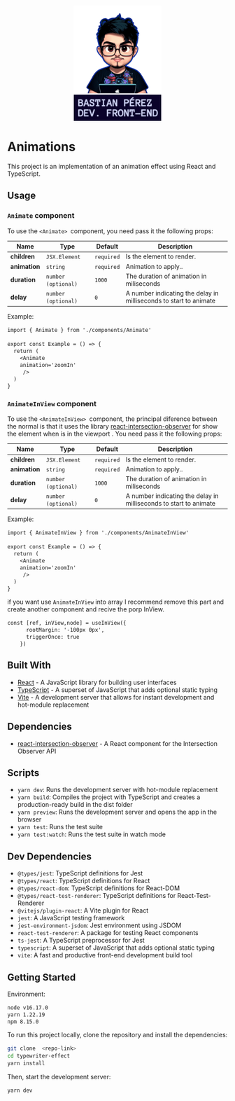 <div align="center">
  <img alt="Logo" src="https://github.com/stuk4/animation-effect/blob/main/static/500x500.png" width="200" />
</div>
<div align="center">
  <img alt="Logo" src="https://github.com/stuk4/animation-effect/blob/main/static/gif_hero.gif" width="200" />
</div>

# Animations 

This project is an implementation of an animation effect using React and TypeScript.

## Usage
### `Animate` component
To use the `<Animate> `component, you need pass it the following props:

| Name                   | Type                      | Default     | Description                                                                                                                                                                                                                                                                                     |
| ---------------------- | ------------------------- | ----------- | ----------------------------------------------------------------------------------------------------------------------------------------------------------------------------------------------------------------------------------------------------------------------------------------------- |
| **children**               | `JSX.Element`                 | `required`  | Is the element to render.  |
| **animation**         | 	`string`                  | `required`     | Animation to apply..
| **duration**           | `number (optional)` | `1000` | The duration of animation in miliseconds        |
| **delay**           | `number (optional)`                  | `0` | A number indicating the  delay in milliseconds to start to animate |


Example:
```tsx
import { Animate } from './components/Animate'

export const Example = () => {
  return (
    <Animate 
	animation='zoomIn'
     />
  )
}

```
### `AnimateInView` component
To use the `<AnimateInView> `component, the principal diference between the normal is that it uses the library [react-intersection-observer](https://github.com/thebuilder/react-intersection-observer) for show  the element when is in the viewport . You need pass it the following props:

| Name                   | Type                      | Default     | Description                                                                                                                                                                                                                                                                                     |
| ---------------------- | ------------------------- | ----------- | ----------------------------------------------------------------------------------------------------------------------------------------------------------------------------------------------------------------------------------------------------------------------------------------------- |
| **children**               | `JSX.Element`                 | `required`  | Is the element to render.  |
| **animation**         | 	`string`                  | `required`     | Animation to apply..
| **duration**           | `number (optional)` | `1000` | The duration of animation in miliseconds        |
| **delay**           | `number (optional)`                  | `0` | A number indicating the  delay in milliseconds to start to animate |

Example:
```tsx
import { AnimateInView } from './components/AnimateInView'

export const Example = () => {
  return (
    <Animate 
	animation='zoomIn'
     />
  )
}
```
if you want use  `AnimateInView` into array I recommend remove this part and create another component and recive the porp InView.
```tsx
const [ref, inView,node] = useInView({
      rootMargin: '-100px 0px',
      triggerOnce: true
    })
```
## Built With
- [React](https://reactjs.org/) - A JavaScript library for building user interfaces
- [TypeScript](https://www.typescriptlang.org/) - A superset of JavaScript that adds optional static typing
- [Vite](https://github.com/vitejs/vite) - A development server that allows for instant development and hot-module replacement

## Dependencies
- [react-intersection-observer](https://github.com/thebuilder/react-intersection-observer) - A React component for the Intersection Observer API

## Scripts
- `yarn dev`: Runs the development server with hot-module replacement
- `yarn build`: Compiles the project with TypeScript and creates a production-ready build in the dist folder
- `yarn preview`: Runs the development server and opens the app in the browser
- `yarn test`: Runs the test suite
- `yarn test:watch`: Runs the test suite in watch mode

## Dev Dependencies
- `@types/jest`: TypeScript definitions for Jest
- `@types/react`: TypeScript definitions for React
- `@types/react-dom`: TypeScript definitions for React-DOM
- `@types/react-test-renderer`: TypeScript definitions for React-Test-Renderer
- `@vitejs/plugin-react`: A Vite plugin for React
- `jest`: A JavaScript testing framework
- `jest-environment-jsdom`: Jest environment using JSDOM
- `react-test-renderer`: A package for testing React components
- `ts-jest`: A TypeScript preprocessor for Jest
- `typescript`: A superset of JavaScript that adds optional static typing
- `vite`: A fast and productive front-end development build tool

## Getting Started
Environment:
```
node v16.17.0
yarn 1.22.19
npm 8.15.0
```
To run this project locally, clone the repository and install the dependencies:

```bash
git clone  <repo-link>
cd typewriter-effect
yarn install
```
Then, start the development server:
```bash
yarn dev
```
